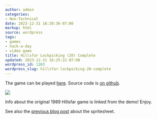 ```yaml
---
author: admin
categories:
- Non-Technical
date: 2023-12-31 16:20:36-07:00
markup: html
source: wordpress
tags:
- games
- hack-a-day
- video game
title: Hillsfar Lockpicking (20) Complete
updated: 2023-12-31 16:25:22-07:00
wordpress_id: 1263
wordpress_slug: hillsfar-lockpicking-20-complete
---
```

The game can be played [here](https://za3k.github.io/ha3k-20-lockpick/). Source code is [on github](https://za3k.github.io/ha3k-20-lockpick/).

[![](https://blog.za3k.com/wp-content/uploads/2023/12/screenshot.png)](https://za3k.github.io/ha3k-20-lockpick/)

Info about the original 1989 Hillsfar game is linked from the demo! Enjoy.

See also the [previous blog post](https://blog.za3k.com/hack-a-day-day-20-hillsfar-lockpicking-spritesheet/) about the spritesheet.
